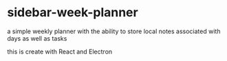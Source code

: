 # sidebar-week-planner
a simple weekly planner with the ability to store local notes associated with days as well as tasks

this is create with React and Electron
